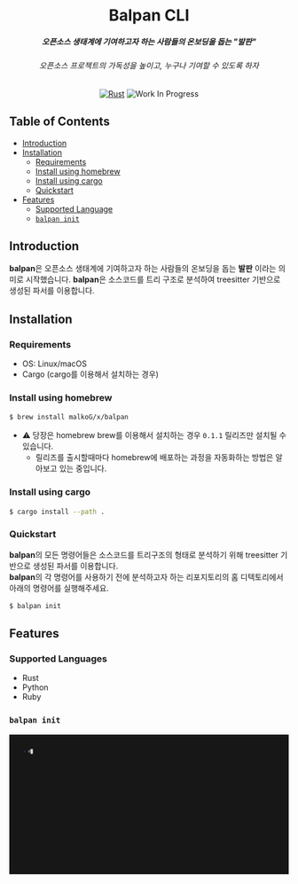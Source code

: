 

<div align="center">

  <h1>Balpan CLI</h1>
  <h5>오픈소스 생태계에 기여하고자 하는 사람들의 온보딩을 돕는 "발판"</h5>
  <h6>오픈소스 프로젝트의 가독성을 높이고, 누구나 기여할 수 있도록 하자</h6>

[![Rust](https://img.shields.io/badge/Rust-000000?style=for-the-badge&logo=rust&logoColor=white)](https://www.rust-lang.org/)
![Work In Progress](https://img.shields.io/badge/Work%20In%20Progress-orange?style=for-the-badge)

</div>

## Table of Contents

- [Introduction](#introduction)
- [Installation](#installation)
  - [Requirements](#requirements)
  - [Install using homebrew](#brew)
  - [Install using cargo](#cargo)
  - [Quickstart](#quickstart)
- [Features](#features)
  - [Supported Language](#supported-languages)
  - [`balpan init`](#balpan-init)

## Introduction<a name="introduction"></a>

**balpan**은 오픈소스 생태계에 기여하고자 하는 사람들의 온보딩을 돕는 **발판** 이라는 의미로 시작했습니다.
**balpan**은 소스코드를 트리 구조로 분석하여 treesitter 기반으로 생성된 파서를 이용합니다.

## Installation<a name="installation"></a>

### Requirements<a name="requirements"></a>

- OS: Linux/macOS
- Cargo (cargo를 이용해서 설치하는 경우)

### Install using homebrew<a name="brew"></a>

```bash
$ brew install malkoG/x/balpan
```
* ⚠️ 당장은 homebrew brew를 이용해서 설치하는 경우 `0.1.1` 릴리즈만 설치될 수 있습니다.
  * 릴리즈를 출시할때마다 homebrew에 배포하는 과정을 자동화하는 방법은 알아보고 있는 중입니다.

### Install using cargo<a name="cargo"></a>

```bash
$ cargo install --path .
```

### Quickstart<a name="quickstart"></a>

**balpan**의 모든 명령어들은 소스코드를 트리구조의 형태로 분석하기 위해 treesitter 기반으로 생성된 파서를 이용합니다.  
**balpan**의 각 명령어를 사용하기 전에 분석하고자 하는 리포지토리의 홈 디텍토리에서 아래의 명령어를 실행해주세요.

```bash
$ balpan init
```

## Features<a name="features"></a>

### Supported Languages<a name="supported-languages"></a>

- Rust 
- Python
- Ruby

### `balpan init`<a name="balpan-init"></a>

![balpan init demo animation](./assets/balpan-init-demo.gif)
